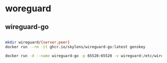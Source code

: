 # woreguard

## wireguard-go

```bash

mkdir wireguard/{server,peer}
docker run --rm -it ghcr.io/skylens/wireguard-go:latest genskey

docker run -d --name wireguard-go -p 65520:65520 -v wireguard:/etc/wireguard ghcr.io/skylens/wireguard-go:latest
```